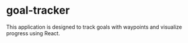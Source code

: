 # goal-tracker
This application is designed to track goals with waypoints and visualize progress using React.
